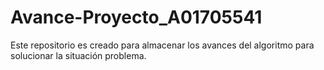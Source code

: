 # Avance-Proyecto_A01705541
Este repositorio es creado para almacenar los avances del algoritmo para solucionar la situación problema.
